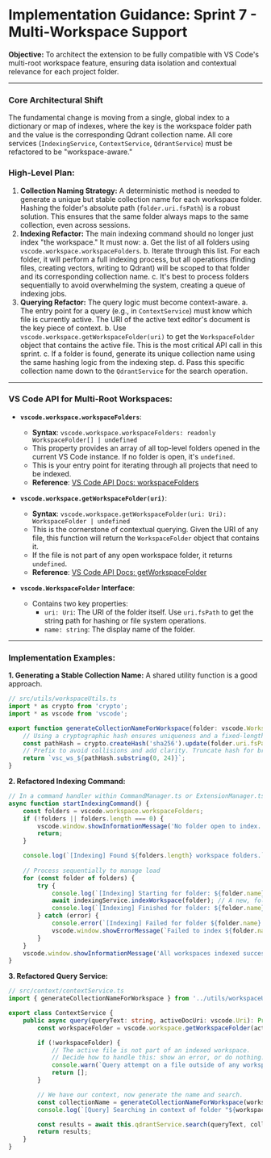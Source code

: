 # Implementation Guidance: Sprint 7 - Multi-Workspace Support

**Objective:** To architect the extension to be fully compatible with VS Code's multi-root workspace feature, ensuring data isolation and contextual relevance for each project folder.

---

### **Core Architectural Shift**

The fundamental change is moving from a single, global index to a dictionary or map of indexes, where the key is the workspace folder path and the value is the corresponding Qdrant collection name. All core services (`IndexingService`, `ContextService`, `QdrantService`) must be refactored to be "workspace-aware."

### **High-Level Plan:**
1.  **Collection Naming Strategy:** A deterministic method is needed to generate a unique but stable collection name for each workspace folder. Hashing the folder's absolute path (`folder.uri.fsPath`) is a robust solution. This ensures that the same folder always maps to the same collection, even across sessions.
2.  **Indexing Refactor:** The main indexing command should no longer just index "the workspace." It must now:
    a.  Get the list of all folders using `vscode.workspace.workspaceFolders`.
    b.  Iterate through this list. For each folder, it will perform a full indexing process, but all operations (finding files, creating vectors, writing to Qdrant) will be scoped to that folder and its corresponding collection name.
    c.  It's best to process folders sequentially to avoid overwhelming the system, creating a queue of indexing jobs.
3.  **Querying Refactor:** The query logic must become context-aware.
    a.  The entry point for a query (e.g., in `ContextService`) must know which file is currently active. The URI of the active text editor's document is the key piece of context.
    b.  Use `vscode.workspace.getWorkspaceFolder(uri)` to get the `WorkspaceFolder` object that contains the active file. This is the most critical API call in this sprint.
    c.  If a folder is found, generate its unique collection name using the same hashing logic from the indexing step.
    d.  Pass this specific collection name down to the `QdrantService` for the search operation.

---

### **VS Code API for Multi-Root Workspaces:**
*   **`vscode.workspace.workspaceFolders`**:
    *   **Syntax**: `vscode.workspace.workspaceFolders: readonly WorkspaceFolder[] | undefined`
    *   This property provides an array of all top-level folders opened in the current VS Code instance. If no folder is open, it's `undefined`.
    *   This is your entry point for iterating through all projects that need to be indexed.
    *   **Reference**: [VS Code API Docs: workspaceFolders](https://code.visualstudio.com/api/references/vscode-api#workspace.workspaceFolders)

*   **`vscode.workspace.getWorkspaceFolder(uri)`**:
    *   **Syntax**: `vscode.workspace.getWorkspaceFolder(uri: Uri): WorkspaceFolder | undefined`
    *   This is the cornerstone of contextual querying. Given the URI of any file, this function will return the `WorkspaceFolder` object that contains it.
    *   If the file is not part of any open workspace folder, it returns `undefined`.
    *   **Reference**: [VS Code API Docs: getWorkspaceFolder](https://code.visualstudio.com/api/references/vscode-api#workspace.getWorkspaceFolder)

*   **`vscode.WorkspaceFolder` Interface**:
    *   Contains two key properties:
        -   `uri: Uri`: The URI of the folder itself. Use `uri.fsPath` to get the string path for hashing or file system operations.
        -   `name: string`: The display name of the folder.

---

### **Implementation Examples:**

**1. Generating a Stable Collection Name:**
A shared utility function is a good approach.

```typescript
// src/utils/workspaceUtils.ts
import * as crypto from 'crypto';
import * as vscode from 'vscode';

export function generateCollectionNameForWorkspace(folder: vscode.WorkspaceFolder): string {
    // Using a cryptographic hash ensures uniqueness and a fixed-length name.
    const pathHash = crypto.createHash('sha256').update(folder.uri.fsPath).digest('hex');
    // Prefix to avoid collisions and add clarity. Truncate hash for brevity.
    return `vsc_ws_${pathHash.substring(0, 24)}`;
}
```

**2. Refactored Indexing Command:**

```typescript
// In a command handler within CommandManager.ts or ExtensionManager.ts
async function startIndexingCommand() {
    const folders = vscode.workspace.workspaceFolders;
    if (!folders || folders.length === 0) {
        vscode.window.showInformationMessage('No folder open to index.');
        return;
    }

    console.log(`[Indexing] Found ${folders.length} workspace folders.`);
    
    // Process sequentially to manage load
    for (const folder of folders) {
        try {
            console.log(`[Indexing] Starting for folder: ${folder.name}`);
            await indexingService.indexWorkspace(folder); // A new, folder-scoped method
            console.log(`[Indexing] Finished for folder: ${folder.name}`);
        } catch (error) {
            console.error(`[Indexing] Failed for folder ${folder.name}:`, error);
            vscode.window.showErrorMessage(`Failed to index ${folder.name}.`);
        }
    }
    vscode.window.showInformationMessage('All workspaces indexed successfully.');
}
```

**3. Refactored Query Service:**

```typescript
// src/context/contextService.ts
import { generateCollectionNameForWorkspace } from '../utils/workspaceUtils';

export class ContextService {
    public async query(queryText: string, activeDocUri: vscode.Uri): Promise<SearchResult[]> {
        const workspaceFolder = vscode.workspace.getWorkspaceFolder(activeDocUri);

        if (!workspaceFolder) {
            // The active file is not part of an indexed workspace.
            // Decide how to handle this: show an error, or do nothing.
            console.warn(`Query attempt on a file outside of any workspace: ${activeDocUri.fsPath}`);
            return [];
        }

        // We have our context, now generate the name and search.
        const collectionName = generateCollectionNameForWorkspace(workspaceFolder);
        console.log(`[Query] Searching in context of folder "${workspaceFolder.name}" (Collection: ${collectionName})`);

        const results = await this.qdrantService.search(queryText, collectionName);
        return results;
    }
}
```
